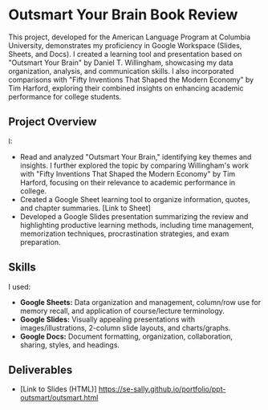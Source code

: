 # Outsmart Your Brain Book Review

This project, developed for the American Language Program at Columbia University, demonstrates my proficiency in Google Workspace (Slides, Sheets, and Docs). I created a learning tool and presentation based on "Outsmart Your Brain" by Daniel T. Willingham, showcasing my data organization, analysis, and communication skills.  I also incorporated comparisons with "Fifty Inventions That Shaped the Modern Economy" by Tim Harford, exploring their combined insights on enhancing academic performance for college students.

## Project Overview

I:

* Read and analyzed "Outsmart Your Brain," identifying key themes and insights.  I further explored the topic by comparing Willingham's work with "Fifty Inventions That Shaped the Modern Economy" by Tim Harford, focusing on their relevance to academic performance in college.
* Created a Google Sheet learning tool to organize information, quotes, and chapter summaries. [Link to Sheet]
* Developed a Google Slides presentation summarizing the review and highlighting productive learning methods, including time management, memorization techniques, procrastination strategies, and exam preparation. 


## Skills

I used:

* **Google Sheets:** Data organization and management, column/row use for memory recall, and application of course/lecture terminology.
* **Google Slides:** Visually appealing presentations with images/illustrations, 2-column slide layouts, and charts/graphs.
* **Google Docs:** Document formatting, organization, collaboration, sharing, styles, and headings.

## Deliverables
* [Link to Slides (HTML)] https://se-sally.github.io/portfolio/ppt-outsmart/outsmart.html